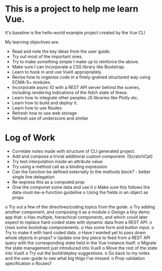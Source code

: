 # This is a project to help me learn Vue.

It's baseline is the hello-world example project created by the Vue CLI

My learning objectives are:

- Read and note the key ideas from the user guide.
- Try out most of the important ones.
- Try to make something simple I make up to reinforce the above.
- Make sure I can incorporate a CSS library like Bootstrap.
- Learn to hook in and use VueX appropriately.
- Revise how to organise code in a finely-grained structured way using
  ECMA-5+ modules.
- Incorporate async IO with a REST API server behind the scenes, including
  rendering indications of the fetch state of these.
- Learn how to integrate other peoples JS libraries like Plotly etc.
- Learn how to build and deploy it.
- Learn how to use Routes
- Refresh how to use web storage
- Refresh use of underscore and similar

# Log of Work

*  Correlate notes made with structure of CLI generated project.
*  Add and compose a trivial additional custom component. (ScratchCpt)
*  Try text interpolation inside an attribute value
*  Try using a method call as a binding expression
*  Can the function be defined externally to the methods block? - better single line delegation
*  Re-express this as a computed prop
*  Give the componet some data and use it
o  Make sure this follows the data-must-be-a-function guideline
o  Using the fields in an object as props

o  Try out a few of the directives/coding topics from the guide.
o  Try adding another component, and composing it as a module
o  Design a tiny demo app that:
    o  Has multiple, hierachical components, and which could later
       expect to replace hard-coded state with dynamic data from a REST API.
    o  Uses some bootstrap componenents.
    o  Has some form and button input.
o  Try to make it with hard coded data.
o  Have I wanted yet to pass down whole objects in props?
o  Update one tiny piece to feed from a REST API query with the corresponding
   state held in the Vue instance itself.
o  Migrate the state management just introduced into VueX
o  Move the rest of the state into VueX
o  Try out the build/deploy suggestions.
o  Go back to my notes and the user guide to see what big thigs I've missed.
    o  Prop validation specification
    o  Routes?
